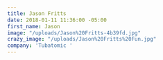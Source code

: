 ```yaml
---
title: Jason Fritts
date: 2018-01-11 11:36:00 -05:00
first_name: Jason
image: "/uploads/Jason%20Fritts-4b39fd.jpg"
crazy_image: "/uploads/Jason%20Fritts%20Fun.jpg"
company: 'Tubatomic '
---
```


